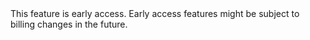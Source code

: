 <Highlight type="important">
This feature is early access. Early access features might be subject to billing changes in
the future.
</Highlight>
